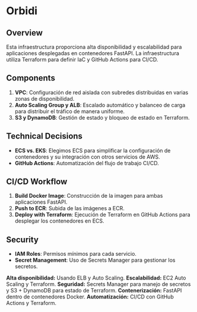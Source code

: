 # Orbidi
## Overview
Esta infraestructura proporciona alta disponibilidad y escalabilidad para aplicaciones desplegadas en contenedores FastAPI. La infraestructura utiliza Terraform para definir IaC y GitHub Actions para CI/CD.

## Components
1. **VPC**: Configuración de red aislada con subredes distribuidas en varias zonas de disponibilidad.
2. **Auto Scaling Group y ALB**: Escalado automático y balanceo de carga para distribuir el tráfico de manera uniforme.
3. **S3 y DynamoDB**: Gestión de estado y bloqueo de estado en Terraform.

## Technical Decisions
- **ECS vs. EKS**: Elegimos ECS para simplificar la configuración de contenedores y su integración con otros servicios de AWS.
- **GitHub Actions**: Automatización del flujo de trabajo CI/CD.

## CI/CD Workflow
1. **Build Docker Image**: Construcción de la imagen para ambas aplicaciones FastAPI.
2. **Push to ECR**: Subida de las imágenes a ECR.
3. **Deploy with Terraform**: Ejecución de Terraform en GitHub Actions para desplegar los contenedores en ECS.

## Security
- **IAM Roles**: Permisos mínimos para cada servicio.
- **Secret Management**: Uso de Secrets Manager para gestionar los secretos.


**Alta disponibilidad:** Usando ELB y Auto Scaling.
**Escalabilidad:** EC2 Auto Scaling y Terraform.
**Seguridad:** Secrets Manager para manejo de secretos y S3 + DynamoDB para estado de Terraform.
**Contenerización:** FastAPI dentro de contenedores Docker.
**Automatización:** CI/CD con GitHub Actions y Terraform.